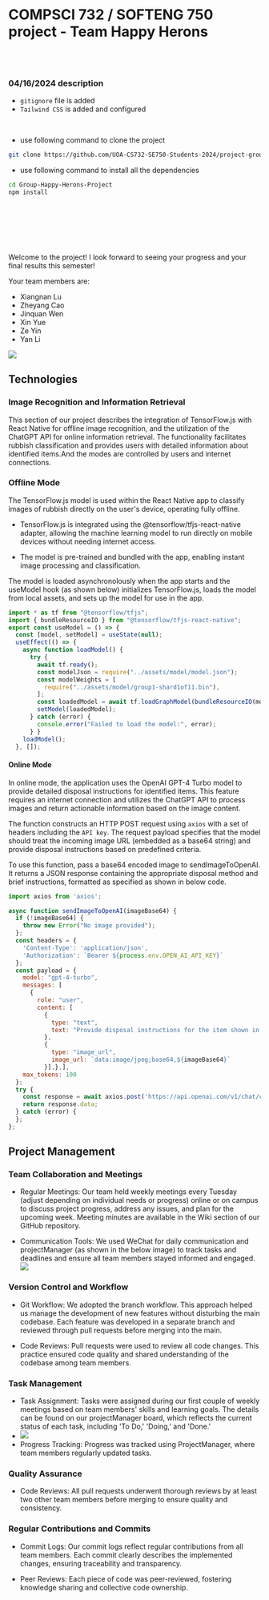 # COMPSCI 732 / SOFTENG 750 project - Team Happy Herons
<br>
<br>

### 04/16/2024 description
- `gitignore` file is added
- `Tailwind CSS` is added and configured

<br>

- use following command to clone the project
```bash
git clone https://github.com/UOA-CS732-SE750-Students-2024/project-group-happy-herons.git
```

- use following command to install all the dependencies
```bash
cd Group-Happy-Herons-Project
npm install
```

<br>
<br>
<br>
<br>
<br>
<be>
  

  
Welcome to the project! I look forward to seeing your progress and your final results this semester!

Your team members are:
- Xiangnan Lu
- Zheyang Cao
- Jinquan Wen
- Xin Yue
- Ze Yin
- Yan Li

![](./group-image/Happy%20Herons.webp)

## Technologies
### Image Recognition and Information Retrieval

This section of our project describes the integration of TensorFlow.js with React Native for offline image recognition, and the utilization of the ChatGPT API for online information retrieval. The functionality facilitates rubbish classification and provides users with detailed information about identified items.And the modes are controlled by users and internet connections.

### Offline Mode

The TensorFlow.js model is used within the React Native app to classify images of rubbish directly on the user's device, operating fully offline.

- TensorFlow.js is integrated using the @tensorflow/tfjs-react-native adapter, allowing the machine learning model to run directly on mobile devices without needing internet access.

- The model is pre-trained and bundled with the app, enabling instant image processing and classification.

The model is loaded asynchronolously when the app starts and the useModel hook (as shown below) initializes TensorFlow.js, loads the model from local assets, and sets up the model for use in the app.
```jsx
import * as tf from "@tensorflow/tfjs";
import { bundleResourceIO } from "@tensorflow/tfjs-react-native";
export const useModel = () => {
  const [model, setModel] = useState(null);
  useEffect(() => {
    async function loadModel() {
      try {
        await tf.ready();
        const modelJson = require("../assets/model/model.json");
        const modelWeights = [
          require("../assets/model/group1-shard1of11.bin"),
        ];
        const loadedModel = await tf.loadGraphModel(bundleResourceIO(modelJson, modelWeights));
        setModel(loadedModel);
      } catch (error) {
        console.error("Failed to load the model:", error);
      } }
    loadModel();
  }, []);
```
#### Online Mode

In online mode, the application uses the OpenAI GPT-4 Turbo model to provide detailed disposal instructions for identified items. This feature requires an internet connection and utilizes the ChatGPT API to process images and return actionable information based on the image content.

The function constructs an HTTP POST request using `axios` with a set of headers including the `API key`. The request payload specifies that the model should treat the incoming image URL (embedded as a base64 string) and provide disposal instructions based on predefined criteria.


To use this function, pass a base64 encoded image to sendImageToOpenAI. It returns a JSON response containing the appropriate disposal method and brief instructions, formatted as specified as shown in below code.

```jsx
import axios from 'axios';

async function sendImageToOpenAI(imageBase64) {
  if (!imageBase64) {
    throw new Error("No image provided");
  };
  const headers = {
    'Content-Type': 'application/json',
    'Authorization': `Bearer ${process.env.OPEN_AI_API_KEY}` 
  };
  const payload = {
    model: "gpt-4-turbo",
    messages: [
      {
        role: "user",
        content: [
          {
            type: "text",
            text: "Provide disposal instructions for the item shown in the picture.",
          },
          {
            type: "image_url",
            image_url: `data:image/jpeg;base64,${imageBase64}`
          }],},],
    max_tokens: 100
  };
  try {
    const response = await axios.post('https://api.openai.com/v1/chat/completions', payload, { headers });
    return response.data;
  } catch (error) {
  };
};
```


## Project Management
  
### Team Collaboration and Meetings

- Regular Meetings: Our team held weekly meetings every Tuesday (adjust depending on individual needs or progress) online or on campus to discuss project progress, address any issues, and plan for the upcoming week. Meeting minutes are available in the Wiki section of our GitHub repository.
  
- Communication Tools: We used WeChat for daily communication and projectManager (as shown in the below image) to track tasks and deadlines and ensure all team members stayed informed and engaged.
![](./group-image/planimg.png)
### Version Control and Workflow

- Git Workflow: We adopted the branch workflow. This approach helped us manage the development of new features without disturbing the main codebase. Each feature was developed in a separate branch and reviewed through pull requests before merging into the main.

- Code Reviews: Pull requests were used to review all code changes. This practice ensured code quality and shared understanding of the codebase among team members.

### Task Management

- Task Assignment: Tasks were assigned during our first couple of weekly meetings based on team members' skills and learning goals. The  details can be found on our projectManager board, which reflects the current status of each task, including 'To Do,' 'Doing,' and 'Done.'
- ![](./group-image/board.png)
- Progress Tracking: Progress was tracked using ProjectManager, where team members regularly updated tasks.

### Quality Assurance

- Code Reviews: All pull requests underwent thorough reviews by at least two other team members before merging to ensure quality and consistency.

### Regular Contributions and Commits

- Commit Logs: Our commit logs reflect regular contributions from all team members. Each commit clearly describes the implemented changes, ensuring traceability and transparency.

- Peer Reviews: Each piece of code was peer-reviewed, fostering knowledge sharing and collective code ownership.
